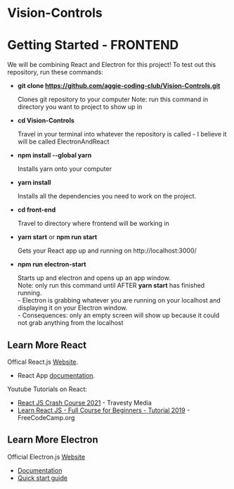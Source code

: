 # Vision-Controls

# Getting Started - FRONTEND

We will be combining React and Electron for this project! To test out this repository, run these commands:

- **git clone https://github.com/aggie-coding-club/Vision-Controls.git**

    Clones git repository to your computer
    Note: run this command in directory you want to project to show up in
    
- **cd Vision-Controls**

    Travel in your terminal into whatever the repository is called - I believe it will be called ElectronAndReact

- **npm install --global yarn**
    
    Installs yarn onto your computer

- **yarn install**

    Installs all the dependencies you need to work on the project.
    
- **cd front-end**

    Travel to directory where frontend will be working in


- **yarn start** or **npm run start**

    Gets your React app up and running on  http://localhost:3000/ 

- **npm run electron-start**

    Starts up and electron and opens up an app window.\
    Note: only run this command until AFTER **yarn start** has finished running.\
      - Electron is grabbing whatever you are running on your localhost and displaying it on your Electron window.\
      - Consequences: only an empty screen will show up because it could not grab anything from the localhost


## Learn More React

Offical React.js [Website](https://reactjs.org/).
  -  React App [documentation](https://facebook.github.io/create-react-app/docs/getting-started).

Youtube Tutorials on React:
  - [React JS Crash Course 2021](https://www.youtube.com/watch?v=w7ejDZ8SWv8&ab_channel=TraversyMedia) - Travesty Media
  - [Learn React JS - Full Course for Beginners - Tutorial 2019](https://www.youtube.com/watch?v=DLX62G4lc44) - FreeCodeCamp.org



## Learn More Electron

Official Electron.js [Website](https://www.electronjs.org/)
  - [Documentation](https://www.electronjs.org/docs)
  - [Quick start guide](https://www.electronjs.org/docs/tutorial/quick-start)
 
 

